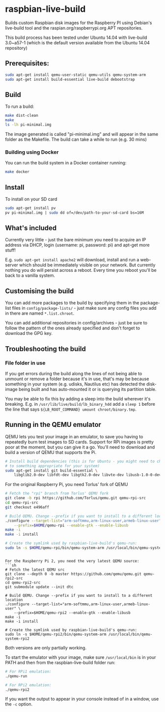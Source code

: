 # raspbian-live-build

Builds custom Raspbian disk images for the Raspberry PI using Debian's
live-build tool and the raspian.org/raspberrypi.org APT repositories.

This build process has been tested under Ubuntu 14.04 with live-build 3.0~a57-1
 (which is the default version available from the Ubuntu 14.04 repository)

## Prerequisites:
```sh
sudo apt-get install qemu-user-static qemu-utils qemu-system-arm
sudo apt-get install build-essential live-build debootstrap
```

## Build
To run a build:
```sh
make dist-clean
make
ls -lh pi-minimal.img
```

The image generated is called "pi-minimal.img" and will appear in the same
folder as the Makefile.  The build can take a while to run (e.g. 30 mins)

### Building using Docker

You can run the build system in a Docker container running:
```sh
make docker
```

## Install
To install on your SD card
```sh
sudo apt-get install pv
pv pi-minimal.img | sudo dd of=/dev/path-to-your-sd-card bs=16M
```

## What's included
Currently very little - just the bare minimum you need to acquire an IP address
via DHCP, login (username: pi, password: pi) and apt-get more stuff!

E.g. `sudo apt-get install apache2` will download, install and run a web-server
which should be immediately visible on your network. But currently nothing you
do will persist across a reboot.  Every time you reboot you'll be back to a
vanilla system.

## Customising the build
You can add more packages to the build by specifying them in the package-list
files in `config/package-lists/` - just make sure any config files you add in
there are named `*.list.chroot`.

You can add additional repositories in config/archives - just be sure to follow
the pattern of the ones already specified and don't forget to download the GPG
key.

## Troubleshooting the build

### File folder in use
If you get errors during the build along the lines of not being able to unmount
or remove a folder because it's in use, that's may be because something in your
system (e.g. udisks, Nautilus etc) has detected the disk-image being built and
has auto-mounted it or is querying its partition table.

You may be able to fix this by adding a sleep into the build wherever it's
breaking.  E.g. in `/usr/lib/live/build/lb_binary_hdd` add a `sleep 1` before
the line that says `${LB_ROOT_COMMAND} umount chroot/binary.tmp`.

## Running in the QEMU emulator

QEMU lets you test your image in an emulator, to save you having to repeatedly
burn test images to SD cards.  Support for RPi images is pretty poor at the
moment, but you can give it a go.  You'll need to download and build a version
 of QEMU that supports the Pi.

```sh
# Install build dependencies (this is for Ubuntu - you might need to change it
# to something appropriate for your system)
sudo apt-get install git build-essential \
    libglib2.0-dev libfdt-dev libgtk2.0-dev libvte-dev libusb-1.0-0-dev
```

For the original Raspberry Pi, you need Torlus' fork of QEMU
```sh
# Fetch the "rpi" branch from Torlus' QEMU fork
git clone -b rpi https://github.com/Torlus/qemu.git qemu-rpi-src
cd qemu-rpi-src
git checkout e496aff

# Build QEMU. Change --prefix if you want to install to a different location
./configure --target-list="arm-softmmu,arm-linux-user,armeb-linux-user" \
    --prefix=$HOME/qemu-rpi --enable-gtk --enable-libusb
make -i
make -i install

# Create the symlink used by raspbian-live-build's qemu-run:
sudo ln -s $HOME/qemu-rpi/bin/qemu-system-arm /usr/local/bin/qemu-system-pi
```

```

For the Raspberry Pi 2, you need the very latest QEMU source:
```sh
# Fetch the latest QEMU src
git clone --depth 0 -b master https://github.com/qemu/qemu.git qemu-rpi2-src
cd qemu-rpi2-src
git submodule update --init dtc

# Build QEMU. Change --prefix if you want to install to a different location
./configure --target-list="arm-softmmu,arm-linux-user,armeb-linux-user" \
    --prefix=$HOME/qemu-rpi2 --enable-gtk --enable-libusb
make -i
make -i install

# Create the symlink used by raspbian-live-build's qemu-run:
sudo ln -s $HOME/qemu-rpi2/bin/qemu-system-arm /usr/local/bin/qemu-system-rpi2
````

Both versions are only partially working.


To start the emulator with your image, make sure `/usr/local/bin` is in your
PATH and then from the raspbian-live-build folder run:
```sh
# For RPi1 emulation:
./qemu-run

# For RPi2 emulation:
./qemu-rpi2
```

If you want the output to appear in your console instead of in a window, use the `-c` option.

